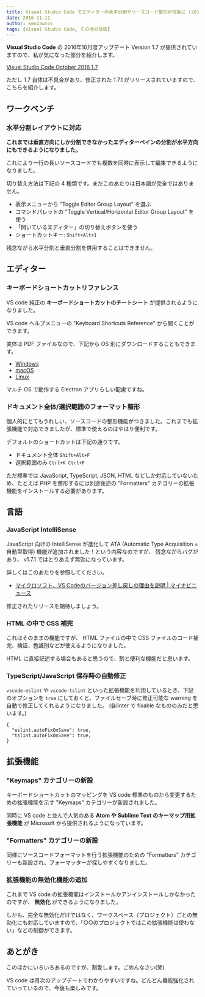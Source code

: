 ```yaml
---
title: Visual Studio Code でエディターの水平分割やソースコード整形が可能に (2016/10 version 1.7)
date: 2016-11-11
author: kenzauros
tags: [Visual Studio Code, その他の技術]
---
```


**Visual Studio Code** の 2016年10月度アップデート Version 1.7 が提供されていますので、私が気になった部分を紹介します。

[Visual Studio Code October 2016 1.7](http://code.visualstudio.com/updates)

ただし 1.7 自体は不具合があり、修正された 1.7.1 がリリースされていますので、こちらを紹介します。

## ワークベンチ

### 水平分割レイアウトに対応

**これまでは垂直方向にしか分割できなかったエディターペインの分割が水平方向にもできるようになりました。**

これにより一行の長いソースコードでも複数を同時に表示して編集できるようになりました。

切り替え方法は下記の 4 種類です。まだこのあたりは日本語が完全ではありません。

* 表示メニューから "Toggle Editor Group Layout" を選ぶ
* コマンドパレットの "Toggle Vertical/Horizontal Editor Group Layout" を使う
* 「開いているエディター」の切り替えボタンを使う
* ショートカットキー: `Shift+Alt+1`

残念ながら水平分割と垂直分割を併用することはできません。

## エディター

### キーボードショートカットリファレンス

VS code 純正の **キーボードショートカットのチートシート** が提供されるようになりました。

VS code ヘルプメニューの "Keyboard Shortcuts Reference" から開くことができます。

実体は PDF ファイルなので、下記から OS 別にダウンロードすることもできます。

* [Windows](https://go.microsoft.com/fwlink/?linkid=832145)
* [macOS](https://go.microsoft.com/fwlink/?linkid=832143)
* [Linux](https://go.microsoft.com/fwlink/?linkid=832144)

マルチ OS で動作する Electron アプリらしい配慮ですね。

### ドキュメント全体/選択範囲のフォーマット整形

個人的にとてもうれしい、ソースコードの整形機能がつきました。これまでも拡張機能で対応できましたが、標準で使えるのはやはり便利です。

デフォルトのショートカットは下記の通りです。

* ドキュメント全体 `Shift+Alt+F`
* 選択範囲のみ `Ctrl+K Ctrl+F`

ただ標準では JavaScript, TypeScript, JSON, HTML などしか対応していないため、たとえば PHP を整形するには別途後述の "Formatters" カテゴリーの拡張機能をインストールする必要があります。

## 言語

### JavaScript IntelliSense

JavaScript 向けの IntelliSense が進化して ATA (Automatic Type Acquisition = 自動型取得) 機能が追加されました！という内容なのですが、 残念ながらバグがあり、 v1.7.1 ではとりあえず無効になっています。

詳しくはこのあたりを参照してください。

* [マイクロソフト、VS Codeのバージョン差し戻しの理由を説明 | マイナビニュース](http://news.mynavi.jp/news/2016/11/07/063/)

修正されたリリースを期待しましょう。

### HTML の中で CSS 補完

これはそのままの機能ですが、 HTML ファイルの中で CSS ファイルのコード補完、検証、色識別などが使えるようになりました。

HTML に直接記述する場合もあると思うので、割と便利な機能だと思います。

### TypeScript/JavaScript 保存時の自動修正

`vscode-eslint` や `vscode-tslint` といった拡張機能を利用しているとき、下記のオプションを `true` にしておくと、ファイルセーブ時に修正可能な warning を自動で修正してくれるようになりました。 (各linter で fixable なもののみだと思います。)

```
{
  "eslint.autoFixOnSave": true,
  "tslint.autoFixOnSave": true,
}
```

## 拡張機能

### "Keymaps" カテゴリーの新設

キーボードショートカットのマッピングを VS code 標準のものから変更するための拡張機能を示す "Keymaps" カテゴリーが新設されました。

同時に VS code と並んで人気のある **Atom や Sublime Text のキーマップ用拡張機能** が Microsoft から提供されるようになっています。

### "Formatters" カテゴリーの新設

同様にソースコードフォーマットを行う拡張機能のための "Formatters" カテゴリーも新設され、フォーマッターが探しやすくなりました。

### 拡張機能の無効化機能の追加

これまで VS code の拡張機能はインストールかアンインストールしかなかったのですが、 **無効化** ができるようになりました。

しかも、完全な無効化だけではなく、ワークスペース（プロジェクト）ごとの無効化にも対応していますので、「○○のプロジェクトではこの拡張機能は使わない」などの制御ができます。

## あとがき

このほかにいろいろあるのですが、割愛します。ごめんなさい(笑)

VS code は月次のアップデートでわかりやすいですね。どんどん機能強化されていっているので、今後も楽しみです。

